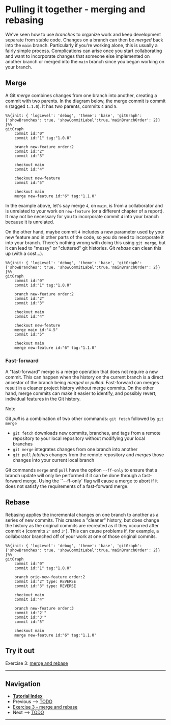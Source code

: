 # Pulling it together - merging and rebasing

We've seen how to use *branches* to organize work and keep development separate from stable code.
Changes on a branch can then be *merged* back into the `main` branch. Particularly if you're
working alone, this is usually a fairly simple process. Complications can arise once you start
collaborating and want to incorporate changes that someone else implemented on another branch or
merged into the `main` branch since you began working on your branch.

## Merge

A Git *merge* combines changes from one branch into another, creating a commit with two parents. In
the diagram below, the merge commit is commit `6` (tagged `1.1.0`). It has two parents, commits `4`
and `5`.

```mermaid <!-- the lines below build a diagram and are not real Git commands -->
%%{init: { 'logLevel': 'debug', 'theme': 'base', 'gitGraph': {'showBranches': true, 'showCommitLabel':true,'mainBranchOrder': 2}} }%%
gitGraph
    commit id:"0"
    commit id:"1" tag:"1.0.0"

    branch new-feature order:2
    commit id:"2"
    commit id:"3"

    checkout main
    commit id:"4"

    checkout new-feature
    commit id:"5"
    
    checkout main
    merge new-feature id:"6" tag:"1.1.0"
```

In the example above, let's say merge `4`, on `main`, is from a collaborator and is unrelated to
your work on `new-feature` (or a different chapter of a report). It may not be necessary for you to
incorporate commit `4` into your branch because it is unrelated.

On the other hand, maybe commit `4` includes a new parameter used by your new feature and in other
parts of the code, so you do need to incorporate it into your branch. There's nothing wrong with
doing this using `git merge`, but it can lead to "messy" or "cluttered" git histories. Git *rebase*
can clean this up (with a cost...).

```mermaid <!-- the lines below build a diagram and are not real Git commands -->
%%{init: { 'logLevel': 'debug', 'theme': 'base', 'gitGraph': {'showBranches': true, 'showCommitLabel':true,'mainBranchOrder': 2}} }%%
gitGraph
    commit id:"0"
    commit id:"1" tag:"1.0.0"

    branch new-feature order:2
    commit id:"2"
    commit id:"3"

    checkout main
    commit id:"4"

    checkout new-feature
    merge main id:"4.5"
    commit id:"5"
    
    checkout main
    merge new-feature id:"6" tag:"1.1.0"
```

### Fast-forward

A "fast-forward" merge is a merge operation that does not require a new commit. This can happen
when the history on the current branch is a direct ancestor of the branch being *merged* or
*pulled.* Fast-forward can merges result in a cleaner project history without merge commits. On the
other hand, merge commits can make it easier to identify, and possibly revert, individual features
in the Git history.

> [!NOTE]
> Git *pull* is a combination of two other commands: `git fetch` followed by `git merge`
>
> - `git fetch` downloads new commits, branches, and tags from a remote repository to your local
>   repository without modifying your local branches
> - `git merge` integrates changes from one branch into another
> - `git pull` *fetches* changes from the remote repository and *merges* those changes into your
>   current local branch

Git commands `merge` and `pull` have the option `--ff-only` to ensure that a branch update will
only be performed if it can be done through a fast-forward merge. Using the ``--ff-only` flag will
cause a merge to abort if it does not satisfy the requirements of a fast-forward merge.

## Rebase

Rebasing applies the incremental changes on one branch to another as a series of new commits. This
creates a "cleaner" history, but does change the history as the original commits are recreated as
if they occurred after commit `4` (commits `2'` and `3'`). This can cause problems if, for example,
a collaborator branched off of your work at one of those original commits.

```mermaid <!-- the lines below build a diagram and are not real Git commands -->
%%{init: { 'logLevel': 'debug', 'theme': 'base', 'gitGraph': {'showBranches': true, 'showCommitLabel':true,'mainBranchOrder': 2}} }%%
gitGraph
    commit id:"0"
    commit id:"1" tag:"1.0.0"

    branch orig-new-feature order:2
    commit id:"2" type: REVERSE
    commit id:"3" type: REVERSE

    checkout main
    commit id:"4"

    branch new-feature order:3
    commit id:"2'"
    commit id:"3'"
    commit id:"5"
    
    checkout main
    merge new-feature id:"6" tag:"1.1.0"
```

## Try it out

Exercise 3: [merge and rebase](./ex3-merge-and-rebase.md)

---

## Navigation

- [**Tutorial Index**](./README.md#tutorial-outline)
- Previous --> [TODO](TBD)
- [Exercise 3 - merge and rebase](./ex3-merge-and-rebase.md)
- Next --> [TODO](TBD)

---
